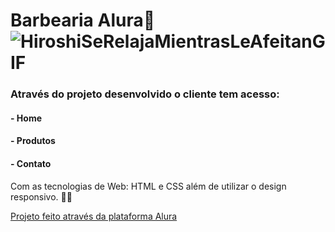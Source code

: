 # Barbearia Alura💈![HiroshiSeRelajaMientrasLeAfeitanGIF](https://user-images.githubusercontent.com/95951195/161469689-187847ca-1197-4411-874b-ddd4a2e50229.gif)

### Através do projeto desenvolvido o cliente tem acesso:  
  #### - Home
  #### - Produtos
  #### - Contato

Com as tecnologias de Web: HTML e CSS além de utilizar o design responsivo. 🚀🚀

<a href="https://www.alura.com.br/"> Projeto feito através da plataforma Alura 
  
